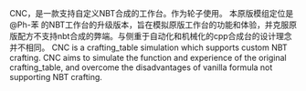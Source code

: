 CNC，是一款支持自定义NBT合成的工作台。作为轮子使用。 本原版模组定位是@Ph-苯 的NBT工作台的升级版本，旨在模拟原版工作台的功能和体验，并克服原版配方不支持nbt合成的弊端。与侧重于自动化和机械化的cpp合成台的设计理念并不相同。 
CNC is a crafting_table simulation which supports custom NBT crafting. CNC aims to simulate the function and experience of the original crafting_table, and overcome the disadvantages of vanilla formula not supporting NBT crafting.
